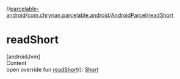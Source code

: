 //[parcelable-android](../../../index.md)/[com.chrynan.parcelable.android](../index.md)/[AndroidParcel](index.md)/[readShort](read-short.md)



# readShort  
[androidJvm]  
Content  
open override fun [readShort](read-short.md)(): [Short](https://kotlinlang.org/api/latest/jvm/stdlib/kotlin/-short/index.html)  



